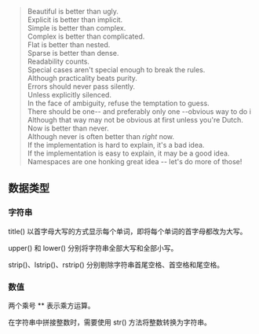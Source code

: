 > Beautiful is better than ugly.  
> Explicit is better than implicit.  
> Simple is better than complex.  
> Complex is better than complicated.  
> Flat is better than nested.  
> Sparse is better than dense.  
> Readability counts.  
> Special cases aren't special enough to break the rules.  
> Although practicality beats purity.  
> Errors should never pass silently.  
> Unless explicitly silenced.  
> In the face of ambiguity, refuse the temptation to guess.  
> There should be one-- and preferably only one --obvious way to do i
> Although that way may not be obvious at first unless you're Dutch.
> Now is better than never.  
> Although never is often better than _right_ now.  
> If the implementation is hard to explain, it's a bad idea.  
> If the implementation is easy to explain, it may be a good idea.
> Namespaces are one honking great idea -- let's do more of those!

## 数据类型

### 字符串

title() 以首字母大写的方式显示每个单词，即将每个单词的首字母都改为大写。

upper() 和 lower() 分别将字符串全部大写和全部小写。

strip()、lstrip()、rstrip() 分别剔除字符串首尾空格、首空格和尾空格。

### 数值

两个乘号 \*\* 表示乘方运算。

在字符串中拼接整数时，需要使用 str() 方法将整数转换为字符串。
